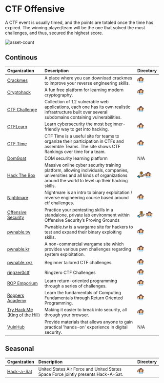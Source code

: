 # CTF Offensive

A CTF event is usually timed, and the points are totaled once the time has expired. The winning player/team will be the one that solved the most challenges, and thus, secured the highest score.

![asset-count](https://img.shields.io/badge/Tools%20%26%20Resources%20Available-18-3c85d4?style=for-the-badge)




## Continous

| Organization | Description | Directory |
| :--- | :--- | :--- |
| [Crackmes](https://crackm.es) | A place where you can download crackmes to improve your reverse engineering skills. | ![register-profile](../icons/register-profile.png) |
| [Cryptohack](https://cryptohack.org/) | A fun free platform for learning modern cryptography. | ![register-profile](../icons/register-profile.png) |
| [CTF Challenge](https://ctflearn.com/) | Collection of 12 vulnerable web applications, each one has its own realistic infrastructure built over several subdomains containing vulnerabilities. | ![register-profile](../icons/register-profile.png) |
| [CTFLearn](https://ctflearn.com/) | Learn cybersecurity the most beginner-friendly way to get into hacking. | ![register-profile](../icons/register-profile.png) |
| [CTF Time](https://ctftime.org/) | CTF Time is a useful site for teams to organize their participation in CTFs and assemble Teams. The site shows CTF Rankings over time for a team. | ![register-profile](../icons/register-profile.png) |
| [DomGoat](https://domgo.at/cxss/intro) | DOM security learning platform | N/A |
| [Hack The Box](https://www.hackthebox.eu/) | Massive online cyber security training platform, allowing individuals, companies, universities and all kinds of organizations around the world to level up their hacking skills. | ![freemium-service](../icons/freemium-service.png)![register-profile](../icons/register-profile.png) |
| [Nightmare](https://guyinatuxedo.github.io/) | Nightmare is an intro to binary exploitation / reverse engineering course based around ctf challenges. | ![register-profile](../icons/register-profile.png) |
| [Offensive Security](https://www.offensive-security.com/labs/individual) | Practice your pentesting skills in a standalone, private lab environment within Offensive Security’s Proving Grounds | ![freemium-service](../icons/freemium-service.png) ![register-profile](../icons/register-profile.png) |
| [pwnable.tw](https//pwnable.tw) | Pwnable.tw is a wargame site for hackers to test and expand their binary exploiting skills. | ![register-profile](../icons/register-profile.png) |
| [pwnable.kr](https://pwnable.kr) | A non-commercial wargame site which provides various pwn challenges regarding system exploitation. | ![register-profile](../icons/register-profile.png) |
| [pwnable.xyz](https://pwnable.xyz) | Beginner tailored CTF challenges. | ![register-profile](../icons/register-profile.png) |
| [ringzer0ctf](https://ringzer0ctf.com/challenges) | Ringzero CTF Challenges | ![register-profile](../icons/register-profile.png) |
| [ROP Emporium](https://ropemporium.com/) | Learn return-oriented programming through a series of challenges. | ![register-profile](../icons/register-profile.png) |
| [Roppers Academy](https://www.hoppersroppers.org/) | Learn the fundamentals of Computing Fundamentals through Return Oriented Programming.  | ![register-profile](../icons/register-profile.png) |
| [Try Hack Me \(King of the Hill\)](https://tryhackme.com/games/koth) | Making it easier to break into security, all through your browser. | ![register-profile](../icons/register-profile.png) |
| [VulnHub](https://www.vulnhub.com/) | Provide materials that allows anyone to gain practical 'hands-on' experience in digital security. | N/A |

## Seasonal

| Organization | Description | Directory |
| :--- | :--- | :--- |
| [Hack-a-Sat](https://www.hackasat.com/) | United States Air Force and United States Space Force jointly presents Hack-A-Sat. | ![register-profile](../icons/register-profile.png) |

